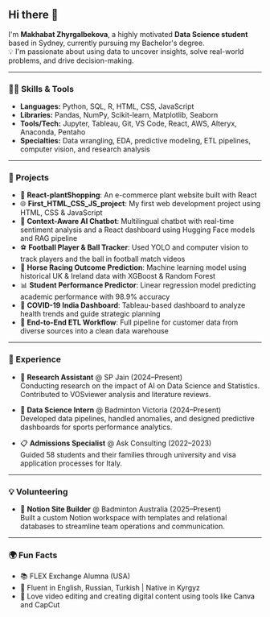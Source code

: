 ## Hi there 👋

I'm **Makhabat Zhyrgalbekova**, a highly motivated **Data Science student** based in Sydney, currently pursuing my Bachelor's degree.  
💡 I'm passionate about using data to uncover insights, solve real-world problems, and drive decision-making.

---

### 👩‍💻 Skills & Tools

- **Languages:** Python, SQL, R, HTML, CSS, JavaScript  
- **Libraries:** Pandas, NumPy, Scikit-learn, Matplotlib, Seaborn  
- **Tools/Tech:** Jupyter, Tableau, Git, VS Code, React, AWS, Alteryx, Anaconda, Pentaho  
- **Specialties:** Data wrangling, EDA, predictive modeling, ETL pipelines, computer vision, and research analysis

---

### 🚀 Projects

- 🌱 **React-plantShopping**: An e-commerce plant website built with React  
- 🌐 **First_HTML_CSS_JS_project**: My first web development project using HTML, CSS & JavaScript  
- 🧠 **Context-Aware AI Chatbot**: Multilingual chatbot with real-time sentiment analysis and a React dashboard using Hugging Face models and RAG pipeline  
- ⚽ **Football Player & Ball Tracker**: Used YOLO and computer vision to track players and the ball in football match videos  
- 🏇 **Horse Racing Outcome Prediction**: Machine learning model using historical UK & Ireland data with XGBoost & Random Forest  
- 📊 **Student Performance Predictor**: Linear regression model predicting academic performance with 98.9% accuracy  
- 🏥 **COVID-19 India Dashboard**: Tableau-based dashboard to analyze health trends and guide strategic planning  
- 🔁 **End-to-End ETL Workflow**: Full pipeline for customer data from diverse sources into a clean data warehouse

---

### 💼 Experience

- 🔬 **Research Assistant** @ SP Jain (2024–Present)  
  Conducting research on the impact of AI on Data Science and Statistics. Contributed to VOSviewer analysis and literature reviews.

- 🏸 **Data Science Intern** @ Badminton Victoria (2024–Present)  
  Developed data pipelines, handled anomalies, and designed predictive dashboards for sports performance analytics.

- 📋 **Admissions Specialist** @ Ask Consulting (2022–2023)  
  Guided 58 students and their families through university and visa application processes for Italy.

---

### 💡 Volunteering

- 🧩 **Notion Site Builder** @ Badminton Australia (2025–Present)  
  Built a custom Notion workspace with templates and relational databases to streamline team operations and communication.

---

### 🌍 Fun Facts

- 📚 FLEX Exchange Alumna (USA)  
- 💬 Fluent in English, Russian, Turkish | Native in Kyrgyz  
- 🎥 Love video editing and creating digital content using tools like Canva and CapCut
